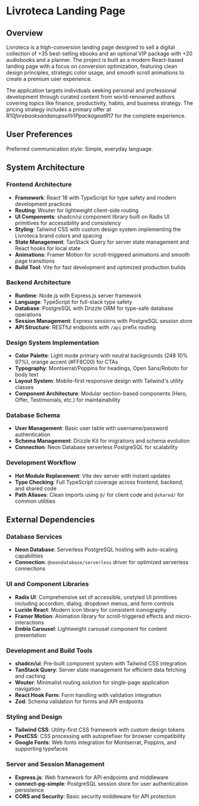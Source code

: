 # Livroteca Landing Page

## Overview

Livroteca is a high-conversion landing page designed to sell a digital collection of +35 best-selling ebooks and an optional VIP package with +20 audiobooks and a planner. The project is built as a modern React-based landing page with a focus on conversion optimization, featuring clean design principles, strategic color usage, and smooth scroll animations to create a premium user experience.

The application targets individuals seeking personal and professional development through curated content from world-renowned authors covering topics like finance, productivity, habits, and business strategy. The pricing strategy includes a primary offer at R$10 for ebooks and an upsell VIP package at R$17 for the complete experience.

## User Preferences

Preferred communication style: Simple, everyday language.

## System Architecture

### Frontend Architecture
- **Framework**: React 18 with TypeScript for type safety and modern development practices
- **Routing**: Wouter for lightweight client-side routing
- **UI Components**: shadcn/ui component library built on Radix UI primitives for accessibility and consistency
- **Styling**: Tailwind CSS with custom design system implementing the Livroteca brand colors and spacing
- **State Management**: TanStack Query for server state management and React hooks for local state
- **Animations**: Framer Motion for scroll-triggered animations and smooth page transitions
- **Build Tool**: Vite for fast development and optimized production builds

### Backend Architecture
- **Runtime**: Node.js with Express.js server framework
- **Language**: TypeScript for full-stack type safety
- **Database**: PostgreSQL with Drizzle ORM for type-safe database operations
- **Session Management**: Express sessions with PostgreSQL session store
- **API Structure**: RESTful endpoints with `/api` prefix routing

### Design System Implementation
- **Color Palette**: Light mode primary with neutral backgrounds (248 10% 97%), orange accent (#FF8C00) for CTAs
- **Typography**: Montserrat/Poppins for headings, Open Sans/Roboto for body text
- **Layout System**: Mobile-first responsive design with Tailwind's utility classes
- **Component Architecture**: Modular section-based components (Hero, Offer, Testimonials, etc.) for maintainability

### Database Schema
- **User Management**: Basic user table with username/password authentication
- **Schema Management**: Drizzle Kit for migrations and schema evolution
- **Connection**: Neon Database serverless PostgreSQL for scalability

### Development Workflow
- **Hot Module Replacement**: Vite dev server with instant updates
- **Type Checking**: Full TypeScript coverage across frontend, backend, and shared code
- **Path Aliases**: Clean imports using `@/` for client code and `@shared/` for common utilities

## External Dependencies

### Database Services
- **Neon Database**: Serverless PostgreSQL hosting with auto-scaling capabilities
- **Connection**: `@neondatabase/serverless` driver for optimized serverless connections

### UI and Component Libraries
- **Radix UI**: Comprehensive set of accessible, unstyled UI primitives including accordion, dialog, dropdown menus, and form controls
- **Lucide React**: Modern icon library for consistent iconography
- **Framer Motion**: Animation library for scroll-triggered effects and micro-interactions
- **Embla Carousel**: Lightweight carousel component for content presentation

### Development and Build Tools
- **shadcn/ui**: Pre-built component system with Tailwind CSS integration
- **TanStack Query**: Server state management for efficient data fetching and caching
- **Wouter**: Minimalist routing solution for single-page application navigation
- **React Hook Form**: Form handling with validation integration
- **Zod**: Schema validation for forms and API endpoints

### Styling and Design
- **Tailwind CSS**: Utility-first CSS framework with custom design tokens
- **PostCSS**: CSS processing with autoprefixer for browser compatibility
- **Google Fonts**: Web fonts integration for Montserrat, Poppins, and supporting typefaces

### Server and Session Management
- **Express.js**: Web framework for API endpoints and middleware
- **connect-pg-simple**: PostgreSQL session store for user authentication persistence
- **CORS and Security**: Basic security middleware for API protection